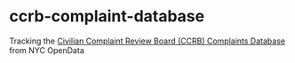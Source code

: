 # ccrb-complaint-database

Tracking the [Civilian Complaint Review Board (CCRB) Complaints Database](https://data.cityofnewyork.us/browse?Data-Collection_Data-Collection=CCRB%20Complaints%20Database) from NYC OpenData
